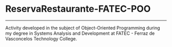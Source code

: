 # ReservaRestaurante-FATEC-POO
---
Activity developed in the subject of Object-Oriented Programming during my degree in Systems Analysis and Development at FATEC - Ferraz de Vasconcelos Technology College.
